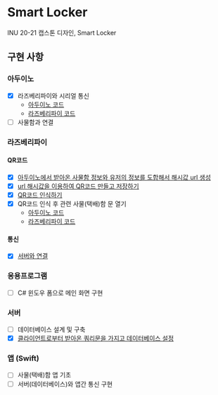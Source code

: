 # Smart Locker

INU 20-21 캡스톤 디자인, Smart Locker

## 구현 사항

### 아두이노

- [x] 라즈베리파이와 시리얼 통신
  - [아두이노 코드](./src/locker_test.ino)
  - [라즈베리파이 코드](./main.py)
- [ ] 사물함과 연결

### 라즈베리파이

#### QR코드

- [x] [아두이노에서 받아온 사물함 정보와 유저의 정보를 도합해서 해시값 url 생성](./src/encrypt.py)
- [x] [url 해시값을 이용하여 QR코드 만들고 저장하기](./src/qrcodes/README.md)
- [x] [QR코드 인식하기](./src/qrcodes/README.md)
- [x] QR코드 인식 후 관련 사물(택배)함 문 열기
  - [아두이노 코드](./src/locker_test.ino)
  - [라즈베리파이 코드](./main.py)

#### 통신

- [x] [서버와 연결](./src/network)

### 응용프로그램

- [ ] C# 윈도우 폼으로 메인 화면 구현

### 서버

- [ ] 데이터베이스 설계 및 구축
- [x] [클라이언트로부터 받아온 쿼리문을 가지고 데이터베이스 설정](./src/sql.py)

### 앱 (Swift)

- [ ] 사물(택배)함 앱 기초
- [ ] 서버(데이터베이스)와 앱간 통신 구현
